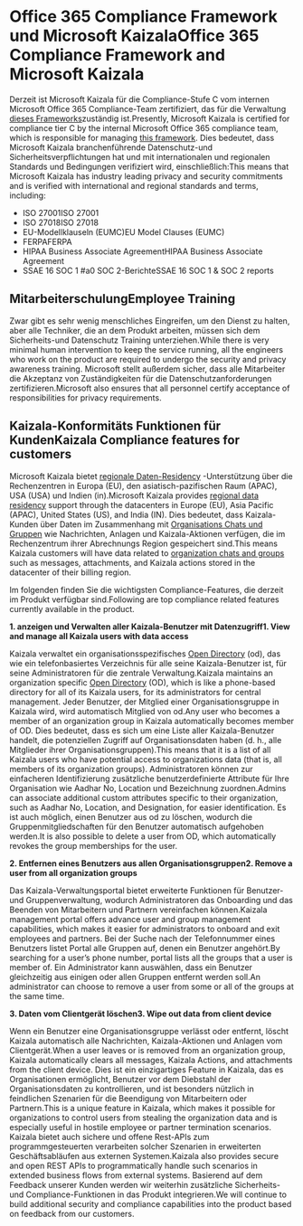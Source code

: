 # <a name="office-365-compliance-framework-and-microsoft-kaizala"></a><span data-ttu-id="03f5a-101">Office 365 Compliance Framework und Microsoft Kaizala</span><span class="sxs-lookup"><span data-stu-id="03f5a-101">Office 365 Compliance Framework and Microsoft Kaizala</span></span>

<span data-ttu-id="03f5a-102">Derzeit ist Microsoft Kaizala für die Compliance-Stufe C vom internen Microsoft Office 365 Compliance-Team zertifiziert, das für die Verwaltung [dieses Frameworks](https://download.microsoft.com/download/B/2/7/B27B3EF3-8849-4C18-8BA4-5AD755728620/Compliance%20Framework_customer%20guidance.pdf)zuständig ist.</span><span class="sxs-lookup"><span data-stu-id="03f5a-102">Presently, Microsoft Kaizala is certified for compliance tier C by the internal Microsoft Office 365 compliance team, which is responsible for managing [this framework](https://download.microsoft.com/download/B/2/7/B27B3EF3-8849-4C18-8BA4-5AD755728620/Compliance%20Framework_customer%20guidance.pdf).</span></span> <span data-ttu-id="03f5a-103">Dies bedeutet, dass Microsoft Kaizala branchenführende Datenschutz-und Sicherheitsverpflichtungen hat und mit internationalen und regionalen Standards und Bedingungen verifiziert wird, einschließlich:</span><span class="sxs-lookup"><span data-stu-id="03f5a-103">This means that Microsoft Kaizala has industry leading privacy and security commitments and is verified with international and regional standards and terms, including:</span></span>

- <span data-ttu-id="03f5a-104">ISO 27001</span><span class="sxs-lookup"><span data-stu-id="03f5a-104">ISO 27001</span></span>
- <span data-ttu-id="03f5a-105">ISO 27018</span><span class="sxs-lookup"><span data-stu-id="03f5a-105">ISO 27018</span></span>
- <span data-ttu-id="03f5a-106">EU-Modellklauseln (EUMC)</span><span class="sxs-lookup"><span data-stu-id="03f5a-106">EU Model Clauses (EUMC)</span></span>
- <span data-ttu-id="03f5a-107">FERPA</span><span class="sxs-lookup"><span data-stu-id="03f5a-107">FERPA</span></span>
- <span data-ttu-id="03f5a-108">HIPAA Business Associate Agreement</span><span class="sxs-lookup"><span data-stu-id="03f5a-108">HIPAA Business Associate Agreement</span></span>
- <span data-ttu-id="03f5a-109">SSAE 16 SOC 1 #a0 SOC 2-Berichte</span><span class="sxs-lookup"><span data-stu-id="03f5a-109">SSAE 16 SOC 1 & SOC 2 reports</span></span>

## <a name="employee-training"></a><span data-ttu-id="03f5a-110">Mitarbeiterschulung</span><span class="sxs-lookup"><span data-stu-id="03f5a-110">Employee Training</span></span>

<span data-ttu-id="03f5a-111">Zwar gibt es sehr wenig menschliches Eingreifen, um den Dienst zu halten, aber alle Techniker, die an dem Produkt arbeiten, müssen sich dem Sicherheits-und Datenschutz Training unterziehen.</span><span class="sxs-lookup"><span data-stu-id="03f5a-111">While there is very minimal human intervention to keep the service running, all the engineers who work on the product are required to undergo the security and privacy awareness training.</span></span> <span data-ttu-id="03f5a-112">Microsoft stellt außerdem sicher, dass alle Mitarbeiter die Akzeptanz von Zuständigkeiten für die Datenschutzanforderungen zertifizieren.</span><span class="sxs-lookup"><span data-stu-id="03f5a-112">Microsoft also ensures that all personnel certify acceptance of responsibilities for privacy requirements.</span></span> 

## <a name="kaizala-compliance-features-for-customers"></a><span data-ttu-id="03f5a-113">Kaizala-Konformitäts Funktionen für Kunden</span><span class="sxs-lookup"><span data-stu-id="03f5a-113">Kaizala Compliance features for customers</span></span>

<span data-ttu-id="03f5a-114">Microsoft Kaizala bietet [regionale Daten-Residency](dataresidency.md) -Unterstützung über die Rechenzentren in Europa (EU), den asiatisch-pazifischen Raum (APAC), USA (USA) und Indien (in).</span><span class="sxs-lookup"><span data-stu-id="03f5a-114">Microsoft Kaizala provides [regional data residency](dataresidency.md) support through the datacenters in Europe (EU), Asia Pacific (APAC), United States (US), and India (IN).</span></span> <span data-ttu-id="03f5a-115">Dies bedeutet, dass Kaizala-Kunden über Daten im Zusammenhang mit [Organisations Chats und Gruppen](https://support.office.com/article/organization-chats-and-groups-in-kaizala-c8a7855c-d232-4914-811c-f6708734dcc3) wie Nachrichten, Anlagen und Kaizala-Aktionen verfügen, die im Rechenzentrum ihrer Abrechnungs Region gespeichert sind.</span><span class="sxs-lookup"><span data-stu-id="03f5a-115">This means Kaizala customers will have data related to [organization chats and groups](https://support.office.com/article/organization-chats-and-groups-in-kaizala-c8a7855c-d232-4914-811c-f6708734dcc3) such as messages, attachments, and Kaizala actions stored in the datacenter of their billing region.</span></span>

<span data-ttu-id="03f5a-116">Im folgenden finden Sie die wichtigsten Compliance-Features, die derzeit im Produkt verfügbar sind.</span><span class="sxs-lookup"><span data-stu-id="03f5a-116">Following are top compliance related features currently available in the product.</span></span> 

<span data-ttu-id="03f5a-117">**1. anzeigen und Verwalten aller Kaizala-Benutzer mit Datenzugriff**</span><span class="sxs-lookup"><span data-stu-id="03f5a-117">**1. View and manage all Kaizala users with data access**</span></span>

<span data-ttu-id="03f5a-118">Kaizala verwaltet ein organisationsspezifisches [Open Directory](https://docs.microsoft.com/office365/kaizala/set-up-directory) (od), das wie ein telefonbasiertes Verzeichnis für alle seine Kaizala-Benutzer ist, für seine Administratoren für die zentrale Verwaltung.</span><span class="sxs-lookup"><span data-stu-id="03f5a-118">Kaizala maintains an organization specific [Open Directory](https://docs.microsoft.com/office365/kaizala/set-up-directory) (OD), which is like a phone-based directory for all of its Kaizala users, for its administrators for central management.</span></span> <span data-ttu-id="03f5a-119">Jeder Benutzer, der Mitglied einer Organisationsgruppe in Kaizala wird, wird automatisch Mitglied von od.</span><span class="sxs-lookup"><span data-stu-id="03f5a-119">Any user who becomes a member of an organization group in Kaizala automatically becomes member of OD.</span></span> <span data-ttu-id="03f5a-120">Dies bedeutet, dass es sich um eine Liste aller Kaizala-Benutzer handelt, die potenziellen Zugriff auf Organisationsdaten haben (d. h., alle Mitglieder ihrer Organisationsgruppen).</span><span class="sxs-lookup"><span data-stu-id="03f5a-120">This means that it is a list of all Kaizala users who have potential access to organizations data (that is, all members of its organization groups).</span></span> <span data-ttu-id="03f5a-121">Administratoren können zur einfacheren Identifizierung zusätzliche benutzerdefinierte Attribute für Ihre Organisation wie Aadhar No, Location und Bezeichnung zuordnen.</span><span class="sxs-lookup"><span data-stu-id="03f5a-121">Admins can associate additional custom attributes specific to their organization, such as Aadhar No, Location, and Designation, for easier identification.</span></span> <span data-ttu-id="03f5a-122">Es ist auch möglich, einen Benutzer aus od zu löschen, wodurch die Gruppenmitgliedschaften für den Benutzer automatisch aufgehoben werden.</span><span class="sxs-lookup"><span data-stu-id="03f5a-122">It is also possible to delete a user from OD, which automatically revokes the group memberships for the user.</span></span>

<span data-ttu-id="03f5a-123">**2. Entfernen eines Benutzers aus allen Organisationsgruppen**</span><span class="sxs-lookup"><span data-stu-id="03f5a-123">**2. Remove a user from all organization groups**</span></span> 

<span data-ttu-id="03f5a-124">Das Kaizala-Verwaltungsportal bietet erweiterte Funktionen für Benutzer-und Gruppenverwaltung, wodurch Administratoren das Onboarding und das Beenden von Mitarbeitern und Partnern vereinfachen können.</span><span class="sxs-lookup"><span data-stu-id="03f5a-124">Kaizala management portal offers advance user and group management capabilities, which makes it easier for administrators to onboard and exit employees and partners.</span></span> <span data-ttu-id="03f5a-125">Bei der Suche nach der Telefonnummer eines Benutzers listet Portal alle Gruppen auf, denen ein Benutzer angehört.</span><span class="sxs-lookup"><span data-stu-id="03f5a-125">By searching for a user’s phone number, portal lists all the groups that a user is member of.</span></span> <span data-ttu-id="03f5a-126">Ein Administrator kann auswählen, dass ein Benutzer gleichzeitig aus einigen oder allen Gruppen entfernt werden soll.</span><span class="sxs-lookup"><span data-stu-id="03f5a-126">An administrator can choose to remove a user from some or all of the groups at the same time.</span></span> 

<span data-ttu-id="03f5a-127">**3. Daten vom Clientgerät löschen**</span><span class="sxs-lookup"><span data-stu-id="03f5a-127">**3.  Wipe out data from client device**</span></span>

<span data-ttu-id="03f5a-128">Wenn ein Benutzer eine Organisationsgruppe verlässt oder entfernt, löscht Kaizala automatisch alle Nachrichten, Kaizala-Aktionen und Anlagen vom Clientgerät.</span><span class="sxs-lookup"><span data-stu-id="03f5a-128">When a user leaves or is removed from an organization group, Kaizala automatically clears all messages, Kaizala Actions, and attachments from the client device.</span></span> <span data-ttu-id="03f5a-129">Dies ist ein einzigartiges Feature in Kaizala, das es Organisationen ermöglicht, Benutzer vor dem Diebstahl der Organisationsdaten zu kontrollieren, und ist besonders nützlich in feindlichen Szenarien für die Beendigung von Mitarbeitern oder Partnern.</span><span class="sxs-lookup"><span data-stu-id="03f5a-129">This is a unique feature in Kaizala, which makes it possible for organizations to control users from stealing the organization data and is especially useful in hostile employee or partner termination scenarios.</span></span> <span data-ttu-id="03f5a-130">Kaizala bietet auch sichere und offene Rest-APIs zum programmgesteuerten verarbeiten solcher Szenarien in erweiterten Geschäftsabläufen aus externen Systemen.</span><span class="sxs-lookup"><span data-stu-id="03f5a-130">Kaizala also provides secure and open REST APIs to programmatically handle such scenarios in extended business flows from external systems.</span></span> <span data-ttu-id="03f5a-131">Basierend auf dem Feedback unserer Kunden werden wir weiterhin zusätzliche Sicherheits-und Compliance-Funktionen in das Produkt integrieren.</span><span class="sxs-lookup"><span data-stu-id="03f5a-131">We will continue to build additional security and compliance capabilities into the product based on feedback from our customers.</span></span>
